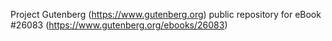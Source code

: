 Project Gutenberg (https://www.gutenberg.org) public repository for eBook #26083 (https://www.gutenberg.org/ebooks/26083)
